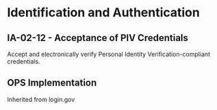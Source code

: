 # Identification and Authentication
## IA-02-12 - Acceptance of PIV Credentials

Accept and electronically verify Personal Identity Verification-compliant credentials.

## OPS Implementation

Inherited from login.gov
